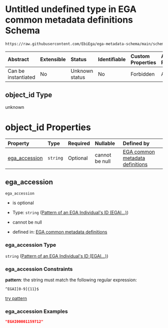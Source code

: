 # Untitled undefined type in EGA common metadata definitions Schema

```txt
https://raw.githubusercontent.com/EbiEga/ega-metadata-schema/main/schemas/EGA.common-definitions.json#/definitions/object-id-and-object-type-check/anyOf/11/properties/object_id
```



| Abstract            | Extensible | Status         | Identifiable | Custom Properties | Additional Properties | Access Restrictions | Defined In                                                                                           |
| :------------------ | :--------- | :------------- | :----------- | :---------------- | :-------------------- | :------------------ | :--------------------------------------------------------------------------------------------------- |
| Can be instantiated | No         | Unknown status | No           | Forbidden         | Allowed               | none                | [EGA.common-definitions.json\*](../../../schemas/EGA.common-definitions.json "open original schema") |

## object\_id Type

unknown

# object\_id Properties

| Property                         | Type     | Required | Nullable       | Defined by                                                                                                                                                                                                                                                                                                 |
| :------------------------------- | :------- | :------- | :------------- | :--------------------------------------------------------------------------------------------------------------------------------------------------------------------------------------------------------------------------------------------------------------------------------------------------------- |
| [ega\_accession](#ega_accession) | `string` | Optional | cannot be null | [EGA common metadata definitions](ega-12-definitions-pattern-of-an-ega-individuals-id-egai.md "https://raw.githubusercontent.com/EbiEga/ega-metadata-schema/main/schemas/EGA.common-definitions.json#/definitions/object-id-and-object-type-check/anyOf/11/properties/object_id/properties/ega_accession") |

## ega\_accession



`ega_accession`

*   is optional

*   Type: `string` ([Pattern of an EGA Individual's ID (EGAI...)](ega-12-definitions-pattern-of-an-ega-individuals-id-egai.md))

*   cannot be null

*   defined in: [EGA common metadata definitions](ega-12-definitions-pattern-of-an-ega-individuals-id-egai.md "https://raw.githubusercontent.com/EbiEga/ega-metadata-schema/main/schemas/EGA.common-definitions.json#/definitions/object-id-and-object-type-check/anyOf/11/properties/object_id/properties/ega_accession")

### ega\_accession Type

`string` ([Pattern of an EGA Individual's ID (EGAI...)](ega-12-definitions-pattern-of-an-ega-individuals-id-egai.md))

### ega\_accession Constraints

**pattern**: the string must match the following regular expression:&#x20;

```regexp
^EGAI[0-9]{11}$
```

[try pattern](https://regexr.com/?expression=%5EEGAI%5B0-9%5D%7B11%7D%24 "try regular expression with regexr.com")

### ega\_accession Examples

```json
"EGAI00001159712"
```
